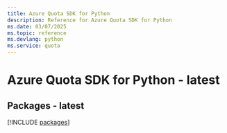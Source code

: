 ```yaml
---
title: Azure Quota SDK for Python
description: Reference for Azure Quota SDK for Python
ms.date: 03/07/2025
ms.topic: reference
ms.devlang: python
ms.service: quota
---
```

# Azure Quota SDK for Python - latest
## Packages - latest
[!INCLUDE [packages](quota-index.md)]